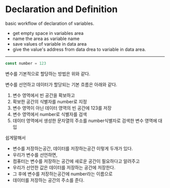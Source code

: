# Declaration and Definition

basic workflow of declaration of variables.
- get empty space in variables area
- name the area as variable name
- save values of variable in data area
- give the value's address from data drea to variable in data area. 

----------------------------------------------------------------------------------------------------------------------------------------------------------------
```js
const number = 123
```
변수를 기본적으로 할당하는 방법은 위와 같다.

변수를 선언하고 데이터가 할당되는 기본 흐름은 아래와 같다.

1. 변수 영역에서 빈 공간을 확보하고  
2. 확보한 공간의 식별자를 number로 지정  
3. 변수 영역이 아닌 데이터 영역의 빈 공간에 123를 저장 
4. 변수 영역에서 number로 식별자를 검색
5. 데이터 영역에서 생성한 문자열의 주소를 number식별자로 검색한 변수 영역에 대입

쉽게말해서
- 변수를 저장하는공간, 데이터를 저장하는공간 이렇게 두개가 있다.
- 우리가 변수를 선언하면,
- 컴퓨터는 변수를 저장하는 공간에 새로운 공간이 필요하다고 알려주고
- 우리가 선언한 값은 데이터를 저장하는 공간에 저장한다.
- 그 후에 변수를 저장하는공간에 number라는 이름으로
- 데이터를 저장하는 공간의 주소를 준다.

